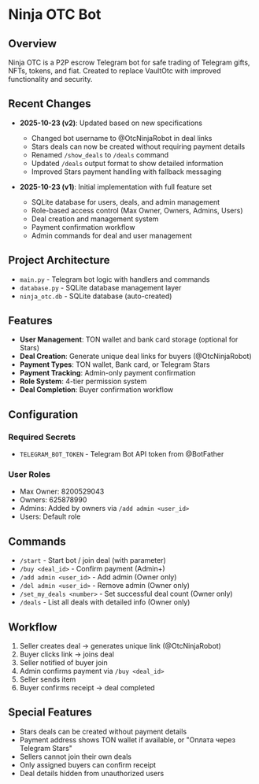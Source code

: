 # Ninja OTC Bot

## Overview
Ninja OTC is a P2P escrow Telegram bot for safe trading of Telegram gifts, NFTs, tokens, and fiat. Created to replace VaultOtc with improved functionality and security.

## Recent Changes
- **2025-10-23 (v2)**: Updated based on new specifications
  - Changed bot username to @OtcNinjaRobot in deal links
  - Stars deals can now be created without requiring payment details
  - Renamed `/show_deals` to `/deals` command
  - Updated `/deals` output format to show detailed information
  - Improved Stars payment handling with fallback messaging

- **2025-10-23 (v1)**: Initial implementation with full feature set
  - SQLite database for users, deals, and admin management
  - Role-based access control (Max Owner, Owners, Admins, Users)
  - Deal creation and management system
  - Payment confirmation workflow
  - Admin commands for deal and user management

## Project Architecture
- `main.py` - Telegram bot logic with handlers and commands
- `database.py` - SQLite database management layer
- `ninja_otc.db` - SQLite database (auto-created)

## Features
- **User Management**: TON wallet and bank card storage (optional for Stars)
- **Deal Creation**: Generate unique deal links for buyers (@OtcNinjaRobot)
- **Payment Types**: TON wallet, Bank card, or Telegram Stars
- **Payment Tracking**: Admin-only payment confirmation
- **Role System**: 4-tier permission system
- **Deal Completion**: Buyer confirmation workflow

## Configuration
### Required Secrets
- `TELEGRAM_BOT_TOKEN` - Telegram Bot API token from @BotFather

### User Roles
- Max Owner: 8200529043
- Owners: 625878990
- Admins: Added by owners via `/add admin <user_id>`
- Users: Default role

## Commands
- `/start` - Start bot / join deal (with parameter)
- `/buy <deal_id>` - Confirm payment (Admin+)
- `/add admin <user_id>` - Add admin (Owner only)
- `/del admin <user_id>` - Remove admin (Owner only)
- `/set_my_deals <number>` - Set successful deal count (Owner only)
- `/deals` - List all deals with detailed info (Owner only)

## Workflow
1. Seller creates deal → generates unique link (@OtcNinjaRobot)
2. Buyer clicks link → joins deal
3. Seller notified of buyer join
4. Admin confirms payment via `/buy <deal_id>`
5. Seller sends item
6. Buyer confirms receipt → deal completed

## Special Features
- Stars deals can be created without payment details
- Payment address shows TON wallet if available, or "Оплата через Telegram Stars"
- Sellers cannot join their own deals
- Only assigned buyers can confirm receipt
- Deal details hidden from unauthorized users
